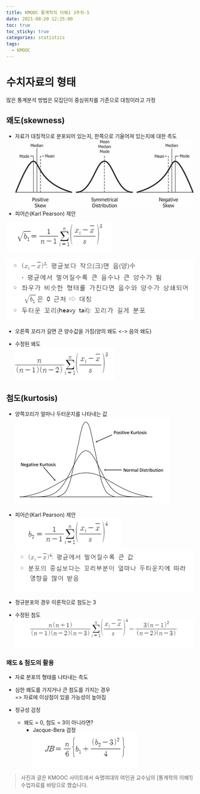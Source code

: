 ```yaml
---
title: KMOOC 통계학의 이해1 3주차-5
date: 2021-08-20 12:25:00
toc: true
toc_sticky: true
categories: statistics
tags:
  - KMOOC
---
```


# 수치자료의 형태

많은 통계분석 방법은 모집단이 중심위치를 기준으로 대칭이라고 가정

## 왜도(skewness)
- 자료가 대칭적으로 분포되어 있는지, 한쪽으로 기울어져 있는지에 대한 측도  
![](/assets/images/statistics/skewness.jpg)
- 피어슨(Karl Pearson) 제안

![](./assets/images/statistics/skewness2.PNG)  


![](./assets/images/statistics/skewness3.PNG)  

- 오른쪽 꼬리가 길면 큰 양수값을 가짐(양의 왜도 <-> 음의 왜도)

- 수정된 왜도  
![](/assets/images/statistics/skewness4.PNG)  

## 첨도(kurtosis)
- 양쪽꼬리가 얼마나 두터운지를 나타내는 값  
![](/assets/images/statistics/kurtosis.jpg)    

- 피어슨(Karl Pearson) 제안  
![](/assets/images/statistics/kurtosis2.PNG)   
![](/assets/images/statistics/kurtosis3.PNG)   

- 정규분포의 경우 이론적으로 첨도는 3
- 수정된 첨도  
![](/assets/images/statistics/kurtosis4.PNG)   

### 왜도 & 첨도의 활용
- 자료 분포의 형태를 나타내는 측도
- 심한 왜도를 가지거나 큰 첨도를 가지는 경우  
=> 자료에 이상점이 있을 가능성이 높아짐

- 정규성 검정
  - 왜도 = 0, 첨도 = 3이 아니라면?
    - Jacque-Bera 검정  
    ![](/assets/images/statistics/jacque.PNG)   


> 사진과 글은 KMOOC 사이트에서 숙명여대의 여인권 교수님의 [통계학의 이해1] 수업자료를 바탕으로 했습니다.  

